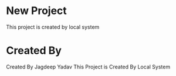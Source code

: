 # New Project 
This project is created by local system
# Created By
Created By Jagdeep Yadav
This Project is Created By Local System
